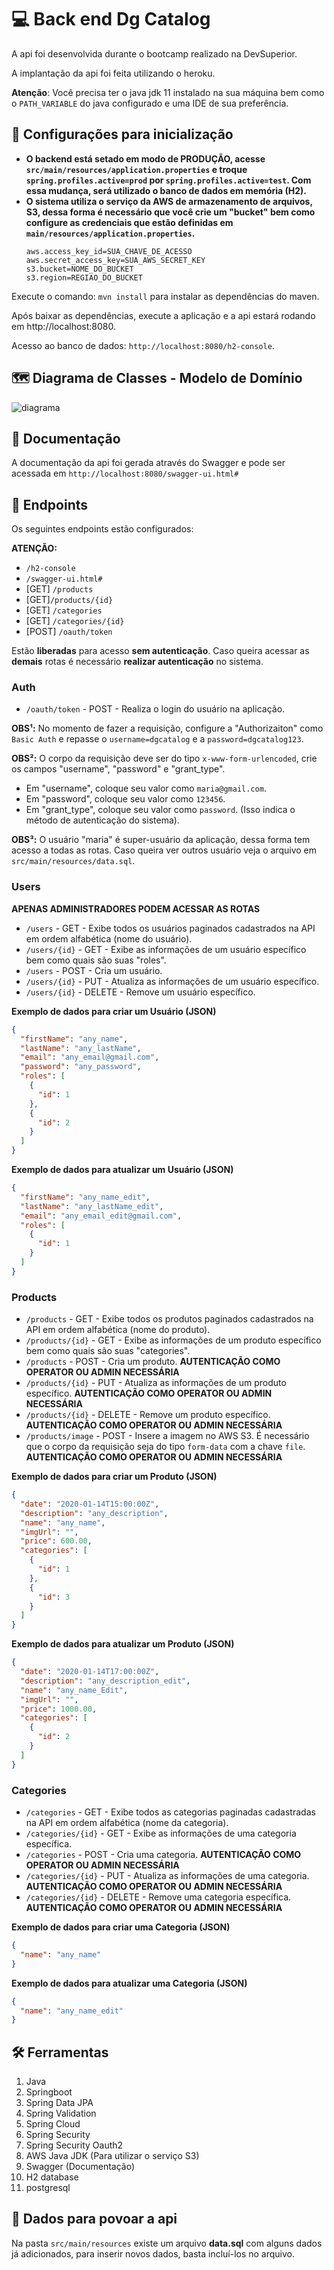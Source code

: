 # 💻 Back end Dg Catalog

A api foi desenvolvida durante o bootcamp realizado na DevSuperior.

A implantação da api foi feita utilizando o heroku.

**Atenção**: Você precisa ter o java jdk 11 instalado na sua máquina bem como o `PATH_VARIABLE` do
java configurado e uma IDE de sua preferência.

## 🔌 Configurações para inicialização

- **O backend está setado em modo de PRODUÇÃO, acesse `src/main/resources/application.properties` e
  troque `spring.profiles.active=prod` por `spring.profiles.active=test`. Com essa mudança, será
  utilizado o banco de dados em memória (H2).**
- **O sistema utiliza o serviço da AWS de armazenamento de arquivos, S3, dessa forma é necessário
  que você crie um "bucket" bem como configure as credenciais que estão definidas em
  `main/resources/application.properties`.**
  ````
  aws.access_key_id=SUA_CHAVE_DE_ACESSO
  aws.secret_access_key=SUA_AWS_SECRET_KEY
  s3.bucket=NOME_DO_BUCKET
  s3.region=REGIAO_DO_BUCKET

Execute o comando: `mvn install` para instalar as dependências do maven.

Após baixar as dependências, execute a aplicação e a api estará rodando em http://localhost:8080.

Acesso ao banco de dados: `http://localhost:8080/h2-console`.

## 🗺️ Diagrama de Classes - Modelo de Domínio

![diagrama](images/diagrama.png)

## 🧾 Documentação

A documentação da api foi gerada através do Swagger e pode ser acessada
em `http://localhost:8080/swagger-ui.html#`

## 📌 Endpoints

Os seguintes endpoints estão configurados:

**ATENÇÃO:**

- `/h2-console`
- `/swagger-ui.html#`
- [GET] `/products`
- [GET]`/products/{id}`
- [GET] `/categories`
- [GET] `/categories/{id}`
- [POST] `/oauth/token`

Estão **liberadas** para acesso **sem autenticação**. Caso queira acessar as **demais** rotas é
necessário **realizar autenticação** no sistema.

### Auth

- `/oauth/token` - POST - Realiza o login do usuário na aplicação.

**OBS¹:** No momento de fazer a requisição, configure a "Authorizaiton" como `Basic Auth` e repasse
o `username=dgcatalog` e a `password=dgcatalog123`.

**OBS²:** O corpo da requisição deve ser do tipo `x-www-form-urlencoded`, crie os campos "username",
"password" e "grant_type".

- Em "username", coloque seu valor como `maria@gmail.com`.
- Em "password", coloque seu valor como `123456`.
- Em "grant_type", coloque seu valor como `password`. (Isso indica o método de autenticação do
  sistema).

**OBS³:** O usuário "maria" é super-usuário da aplicação, dessa forma tem acesso a todas as rotas.
Caso queira ver outros usuário veja o arquivo em `src/main/resources/data.sql`.

### Users

**APENAS ADMINISTRADORES PODEM ACESSAR AS ROTAS**

- `/users` - GET - Exibe todos os usuários paginados cadastrados na API em ordem alfabética (nome do
  usuário).
- `/users/{id}` - GET - Exibe as informações de um usuário específico bem como quais são suas
  "roles".
- `/users` - POST - Cria um usuário.
- `/users/{id}` - PUT - Atualiza as informações de um usuário específico.
- `/users/{id}` - DELETE - Remove um usuário específico.

**Exemplo de dados para criar um Usuário (JSON)**

```json
{
  "firstName": "any_name",
  "lastName": "any_lastName",
  "email": "any_email@gmail.com",
  "password": "any_password",
  "roles": [
    {
      "id": 1
    },
    {
      "id": 2
    }
  ]
}
```

**Exemplo de dados para atualizar um Usuário (JSON)**

```json
{
  "firstName": "any_name_edit",
  "lastName": "any_lastName_edit",
  "email": "any_email_edit@gmail.com",
  "roles": [
    {
      "id": 1
    }
  ]
}
```

### Products

- `/products` - GET - Exibe todos os produtos paginados cadastrados na API em ordem alfabética
  (nome do produto).
- `/products/{id}` - GET - Exibe as informações de um produto específico bem como quais são suas
  "categories".
- `/products` - POST - Cria um produto. **AUTENTICAÇÃO COMO OPERATOR OU ADMIN NECESSÁRIA**
- `/products/{id}` - PUT - Atualiza as informações de um produto específico. **AUTENTICAÇÃO COMO
  OPERATOR OU ADMIN NECESSÁRIA**
- `/products/{id}` - DELETE - Remove um produto específico. **AUTENTICAÇÃO COMO OPERATOR OU ADMIN
  NECESSÁRIA**
- `/products/image` - POST - Insere a imagem no AWS S3. É necessário que o corpo da requisição seja
  do tipo `form-data` com a chave `file`. **AUTENTICAÇÃO COMO OPERATOR OU ADMIN
  NECESSÁRIA**

**Exemplo de dados para criar um Produto (JSON)**

```json
{
  "date": "2020-01-14T15:00:00Z",
  "description": "any_description",
  "name": "any_name",
  "imgUrl": "",
  "price": 600.00,
  "categories": [
    {
      "id": 1
    },
    {
      "id": 3
    }
  ]
}
```

**Exemplo de dados para atualizar um Produto (JSON)**

```json
{
  "date": "2020-01-14T17:00:00Z",
  "description": "any_description_edit",
  "name": "any_name_Edit",
  "imgUrl": "",
  "price": 1000.00,
  "categories": [
    {
      "id": 2
    }
  ]
}
```

### Categories

- `/categories` - GET - Exibe todos as categorias paginadas cadastradas na API em ordem alfabética
  (nome da categoria).
- `/categories/{id}` - GET - Exibe as informações de uma categoria específica.
- `/categories` - POST - Cria uma categoria. **AUTENTICAÇÃO COMO OPERATOR OU ADMIN NECESSÁRIA**
- `/categories/{id}` - PUT - Atualiza as informações de uma categoria. **AUTENTICAÇÃO COMO OPERATOR
  OU ADMIN NECESSÁRIA**
- `/categories/{id}` - DELETE - Remove uma categoria específica. **AUTENTICAÇÃO COMO OPERATOR OU
  ADMIN NECESSÁRIA**

**Exemplo de dados para criar uma Categoria (JSON)**

```json
{
  "name": "any_name"
}
```

**Exemplo de dados para atualizar uma Categoria (JSON)**

```json
{
  "name": "any_name_edit"
}
```

## 🛠️ Ferramentas

1. Java
2. Springboot
3. Spring Data JPA
4. Spring Validation
5. Spring Cloud
6. Spring Security
7. Spring Security Oauth2
8. AWS Java JDK (Para utilizar o serviço S3)
8. Swagger (Documentação)
9. H2 database
10. postgresql

## 💾 Dados para povoar a api

Na pasta `src/main/resources` existe um arquivo **data.sql** com alguns dados já adicionados, para
inserir novos dados, basta incluí-los no arquivo. 